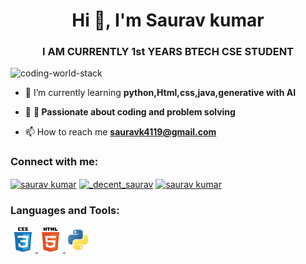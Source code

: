<h1 align="center">Hi 👋, I'm Saurav kumar</h1>
<h3 align="center">I AM CURRENTLY 1st YEARS BTECH CSE STUDENT</h3>

<p align="left"> <img src="https://komarev.com/ghpvc/?username=coding-world-stack&label=Profile%20views&color=0e75b6&style=flat" alt="coding-world-stack" /> </p>

- 🌱 I’m currently learning **python,Html,css,java,generative with AI**

- 💬 **📌 Passionate about coding and problem solving**

- 📫 How to reach me **sauravk4119@gmail.com**

<h3 align="left">Connect with me:</h3>
<p align="left">
<a href="https://linkedin.com/in/saurav kumar" target="blank"><img align="center" src="https://raw.githubusercontent.com/rahuldkjain/github-profile-readme-generator/master/src/images/icons/Social/linked-in-alt.svg" alt="saurav kumar" height="30" width="40" /></a>
<a href="https://instagram.com/_decent_saurav" target="blank"><img align="center" src="https://raw.githubusercontent.com/rahuldkjain/github-profile-readme-generator/master/src/images/icons/Social/instagram.svg" alt="_decent_saurav" height="30" width="40" /></a>
<a href="https://www.hackerrank.com/saurav kumar" target="blank"><img align="center" src="https://raw.githubusercontent.com/rahuldkjain/github-profile-readme-generator/master/src/images/icons/Social/hackerrank.svg" alt="saurav kumar" height="30" width="40" /></a>
</p>

<h3 align="left">Languages and Tools:</h3>
<p align="left"> <a href="https://www.w3schools.com/css/" target="_blank" rel="noreferrer"> <img src="https://raw.githubusercontent.com/devicons/devicon/master/icons/css3/css3-original-wordmark.svg" alt="css3" width="40" height="40"/> </a> <a href="https://www.w3.org/html/" target="_blank" rel="noreferrer"> <img src="https://raw.githubusercontent.com/devicons/devicon/master/icons/html5/html5-original-wordmark.svg" alt="html5" width="40" height="40"/> </a> <a href="https://www.python.org" target="_blank" rel="noreferrer"> <img src="https://raw.githubusercontent.com/devicons/devicon/master/icons/python/python-original.svg" alt="python" width="40" height="40"/> </a> </p>

